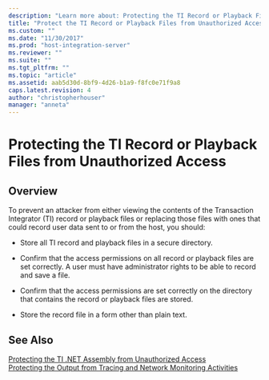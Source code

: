 ```yaml
---
description: "Learn more about: Protecting the TI Record or Playback Files from Unauthorized Access"
title: "Protect the TI Record or Playback Files from Unauthorized Access | Microsoft Docs"
ms.custom: ""
ms.date: "11/30/2017"
ms.prod: "host-integration-server"
ms.reviewer: ""
ms.suite: ""
ms.tgt_pltfrm: ""
ms.topic: "article"
ms.assetid: aab5d30d-8bf9-4d26-b1a9-f8fc0e71f9a8
caps.latest.revision: 4
author: "christopherhouser"
manager: "anneta"
---
```

# Protecting the TI Record or Playback Files from Unauthorized Access

## Overview
To prevent an attacker from either viewing the contents of the Transaction Integrator (TI) record or playback files or replacing those files with ones that could record user data sent to or from the host, you should:  
  
-   Store all TI record and playback files in a secure directory.  
  
-   Confirm that the access permissions on all record or playback files are set correctly. A user must have administrator rights to be able to record and save a file.  
  
-   Confirm that the access permissions are set correctly on the directory that contains the record or playback files are stored.  
  
-   Store the record file in a form other than plain text.  
  
## See Also  
 [Protecting the TI .NET Assembly from Unauthorized Access](../core/protecting-the-ti-net-assembly-from-unauthorized-access2.md)   
 [Protecting the Output from Tracing and Network Monitoring Activities](../core/protecting-the-output-from-tracing-and-network-monitoring-activities2.md)   
